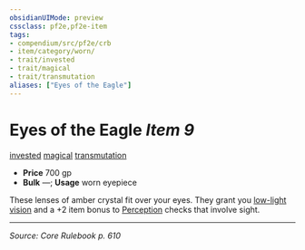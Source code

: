 ```yaml
---
obsidianUIMode: preview
cssclass: pf2e,pf2e-item
tags:
- compendium/src/pf2e/crb
- item/category/worn/
- trait/invested
- trait/magical
- trait/transmutation
aliases: ["Eyes of the Eagle"]
---
```

# Eyes of the Eagle *Item 9*  
[invested](invested.md "Invested Item Trait")  [magical](magical.md "Magical Item Trait")  [transmutation](transmutation.md "Transmutation School Trait")  

- **Price** 700 gp
- **Bulk** —; **Usage** worn eyepiece

These lenses of amber crystal fit over your eyes. They grant you [low-light vision](low-light-vision.md) and a +2 item bonus to [Perception](skills.md#Perception) checks that involve sight.


---
*Source: Core Rulebook p. 610*